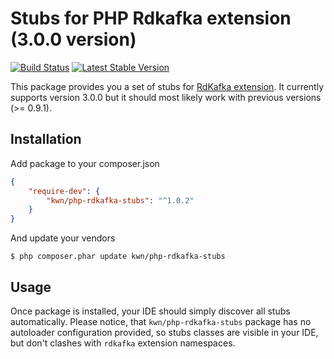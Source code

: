 # Stubs for PHP Rdkafka extension (3.0.0 version)

[![Build Status](https://travis-ci.org/kwn/php-rdkafka-stubs.svg?branch=master)](https://travis-ci.org/kwn/php-rdkafka-stubs)
[![Latest Stable Version](https://poser.pugx.org/kwn/php-rdkafka-stubs/v/stable)](https://packagist.org/packages/kwn/php-rdkafka-stubs)

This package provides you a set of stubs for [RdKafka extension](https://github.com/arnaud-lb/php-rdkafka). It currently supports version 3.0.0 but it should most likely work with previous versions (>= 0.9.1).

## Installation

Add package to your composer.json

```json
{
    "require-dev": {
        "kwn/php-rdkafka-stubs": "^1.0.2"
    }
}
```

And update your vendors

```
$ php composer.phar update kwn/php-rdkafka-stubs
```

## Usage

Once package is installed, your IDE should simply discover all stubs automatically. Please notice, that `kwn/php-rdkafka-stubs`
package has no autoloader configuration provided, so stubs classes are visible in your IDE, but don't clashes with `rdkafka`
extension namespaces.
